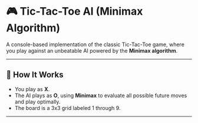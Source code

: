 # 🎮 Tic-Tac-Toe AI (Minimax Algorithm)

A console-based implementation of the classic Tic-Tac-Toe game, where you play against an unbeatable AI powered by the **Minimax algorithm**.

---

## 🧠 How It Works

- You play as **X**.
- The AI plays as **O**, using **Minimax** to evaluate all possible future moves and play optimally.
- The board is a 3x3 grid labeled 1 through 9.

---


